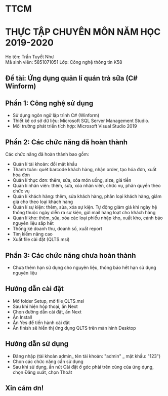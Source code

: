 # TTCM
# THỰC TẬP CHUYÊN MÔN NĂM HỌC 2019-2020
Họ tên: Trần Tuyết Như  
Mã sinh viên: 5851071051
Lớp: Công nghệ thông tin K58
## Đề tài: Ứng dụng quản lí quán trà sữa (C# Winform)
## Phần 1: Công nghệ sử dụng
-	Sử dụng ngôn ngữ lập trình C# (Winform)
-	Thiết kế cơ sở dữ liệu: Microsoft SQL Server Management Studio.
-	Môi trường phát triển tích hợp: Microsoft Visual Studio 2019

## Phần 2: Các chức năng đã hoàn thành
Các chức năng đã hoàn thành bao gồm: 
- Quản lí tài khoản: đổi mật khẩu
-	Thanh toán: quét barcode khách hàng, nhận order, tạo hóa đơn, xuất hóa đơn
-	Quản lí thực đơn: thêm, sửa, xóa món uống, size, giá tiền
-	Quản lí nhân viên: thêm, sửa, xóa nhân viên, chức vụ, phân quyền theo chức vụ
-	Quản lí khách hàng: thêm, sửa khách hàng, phân loại khách hàng, giảm giá cho theo loại khách hàng
- Quản lí sự kiện: thêm, sửa, xóa sự kiện. Tự động giảm giá khi ngày hệ thống thuộc ngày diễn ra sự kiện, gửi mail hàng loạt cho khách hàng
-	Quản lí kho: thêm, sửa, xóa các loại phiếu nhập kho, xuất kho, cảnh báo nguyên liệu sắp hết
-	Thống kê doanh thu, doanh số, xuất report
-	Tìm kiếm nâng cao
- Xuất file cài đặt (QLTS.msi)
## Phần 3: Các chức năng chưa hoàn thành
- Chưa thêm hạn sử dụng cho nguyên liệu, thông báo hết hạn sử dụng nguyên liệu
## Hướng dẫn cài đặt
- Mở folder Setup, mở file QLTS.msi
- Sau khi hiện hộp thoại, ấn Next
- Chọn đường dẫn cài đặt, ấn Next
- Ấn Install
- Ấn Yes để tiến hành cài đặt
- Ấn finish sẽ hiển thị ứng dụng QLTS trên màn hình Desktop
## Hướng dẫn sử dụng
- Đăng nhập (tài khoản admin_ tên tài khoản: "admin" _ mật khẩu: "123")
- Chọn các chức năng cần sử dụng
- Sau khi sử dụng, ấn nút Cài đặt ở góc phải trên cùng của ứng dụng, chọn Đăng xuất, chọn Thoát
## Xin cám ơn!
